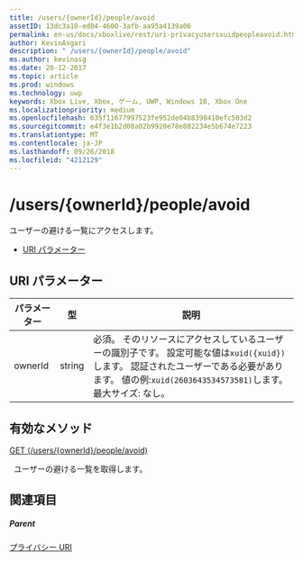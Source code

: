 ```yaml
---
title: /users/{ownerId}/people/avoid
assetID: 13dc3a10-ed04-4600-3afb-aa95a4139a06
permalink: en-us/docs/xboxlive/rest/uri-privacyusersxuidpeopleavoid.html
author: KevinAsgari
description: " /users/{ownerId}/people/avoid"
ms.author: kevinasg
ms.date: 20-12-2017
ms.topic: article
ms.prod: windows
ms.technology: uwp
keywords: Xbox Live, Xbox, ゲーム, UWP, Windows 10, Xbox One
ms.localizationpriority: medium
ms.openlocfilehash: 635f11677997523fe952de04b8398410efc503d2
ms.sourcegitcommit: e4f3e1b2d08a02b9920e78e802234e5b674e7223
ms.translationtype: MT
ms.contentlocale: ja-JP
ms.lasthandoff: 09/26/2018
ms.locfileid: "4212129"
---
```

# <a name="usersowneridpeopleavoid"></a>/users/{ownerId}/people/avoid
ユーザーの避ける一覧にアクセスします。

  * [URI パラメーター](#ID4EQ)

<a id="ID4EQ"></a>


## <a name="uri-parameters"></a>URI パラメーター

| パラメーター| 型| 説明|
| --- | --- | --- |
| ownerId| string| 必須。 そのリソースにアクセスしているユーザーの識別子です。 設定可能な値は<code>xuid({xuid})</code>します。 認証されたユーザーである必要があります。 値の例:<code>xuid(2603643534573581)</code>します。 最大サイズ: なし。 |

<a id="ID4ERB"></a>


## <a name="valid-methods"></a>有効なメソッド

[GET (/users/{ownerId}/people/avoid)](uri-privacyusersxuidpeopleavoidget.md)

&nbsp;&nbsp;ユーザーの避ける一覧を取得します。

<a id="ID4E2B"></a>


## <a name="see-also"></a>関連項目

<a id="ID4E4B"></a>


##### <a name="parent"></a>Parent

[プライバシー URI](atoc-reference-privacyv2.md)
